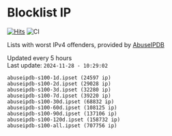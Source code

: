 # Blocklist IP

[![Hits](https://hits.seeyoufarm.com/api/count/incr/badge.svg?url=https%3A%2F%2Fgithub.com%2Fborestad%2Fblocklist-ip%2F&count_bg=%2379C83D&title_bg=%23555555&icon=&icon_color=%23E7E7E7&title=hits&edge_flat=false)](https://hits.seeyoufarm.com)  ![CI](https://img.shields.io/github/workflow/status/borestad/blocklist-ip/CI?style=flat-square)

Lists with worst IPv4 offenders, provided by [AbuseIPDB](https://www.abuseipdb.com/)

<!-- FOOTER-PLACEHOLDER -->
Updated every 5 hours<br>
Last update: `2024-11-28 - 10:29:02`
```
abuseipdb-s100-1d.ipset (24597 ip)
abuseipdb-s100-2d.ipset (29028 ip)
abuseipdb-s100-3d.ipset (32280 ip)
abuseipdb-s100-7d.ipset (39220 ip)
abuseipdb-s100-30d.ipset (68832 ip)
abuseipdb-s100-60d.ipset (108125 ip)
abuseipdb-s100-90d.ipset (137106 ip)
abuseipdb-s100-120d.ipset (158732 ip)
abuseipdb-s100-all.ipset (707756 ip)
```
